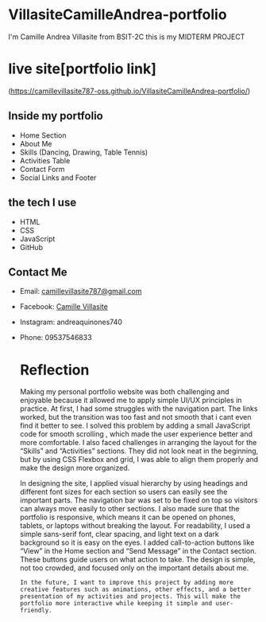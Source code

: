 # VillasiteCamilleAndrea-portfolio
I'm Camille Andrea Villasite from BSIT-2C this is my MIDTERM PROJECT

# live site[portfolio link]
(https://camillevillasite787-oss.github.io/VillasiteCamilleAndrea-portfolio/)

## Inside my portfolio

- Home Section
- About Me
- Skills (Dancing, Drawing, Table Tennis)
- Activities Table
- Contact Form
- Social Links and Footer

## the tech I use

- HTML
- CSS
- JavaScript
- GitHub

## Contact Me

- Email: camillevillasite787@gmail.com  
- Facebook: [Camille Villasite](https://www.facebook.com/CamilleVillasite)  
- Instagram: andreaquinones740  
- Phone: 09537546833

  # Reflection
   
  Making my personal portfolio website was both challenging and enjoyable because it allowed me to apply simple UI/UX principles in practice. At first, I had some struggles with the navigation part. The links worked, but the transition was too fast and not smooth that i cant even find it better to see. I solved this problem by adding a small JavaScript code for smooth scrolling , which made the user experience better and more comfortable. I also faced challenges in arranging the layout for the “Skills” and “Activities” sections. They did not look neat in the beginning, but by using CSS Flexbox and grid, I was able to align them properly and make the design more organized.

     In designing the site, I applied visual hierarchy by using headings and different font sizes for each section so users can easily see the important parts. The navigation bar was set to be fixed on top so visitors can always move easily to other sections. I also made sure that the portfolio is responsive, which means it can be opened on phones, tablets, or laptops without breaking the layout. For readability, I used a simple sans-serif font, clear spacing, and light text on a dark background so it is easy on the eyes. I added call-to-action buttons like “View” in the Home section and “Send Message” in the Contact section. These buttons guide users on what action to take. The design is simple, not too crowded, and focused only on the important details about me.

      In the future, I want to improve this project by adding more creative features such as animations, other effects, and a better presentation of my activities and projects. This will make the portfolio more interactive while keeping it simple and user-friendly.
